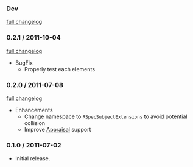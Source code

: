 ### Dev

[full changelog](http://github.com/ZenCocoon/rspec-subject-extensions/compare/v0.2.1...master)

### 0.2.1 / 2011-10-04

[full changelog](http://github.com/ZenCocoon/rspec-subject-extensions/compare/v0.2.0...v0.2.1)

* BugFix
  * Properly test each elements

### 0.2.0 / 2011-07-08

[full changelog](http://github.com/ZenCocoon/rspec-subject-extensions/compare/v0.1.0...v0.2.0)

* Enhancements
  * Change namespace to `RSpecSubjectExtensions` to avoid potential collision
  * Improve [Appraisal](https://github.com/thoughtbot/appraisal) support

### 0.1.0 / 2011-07-02

* Initial release.
